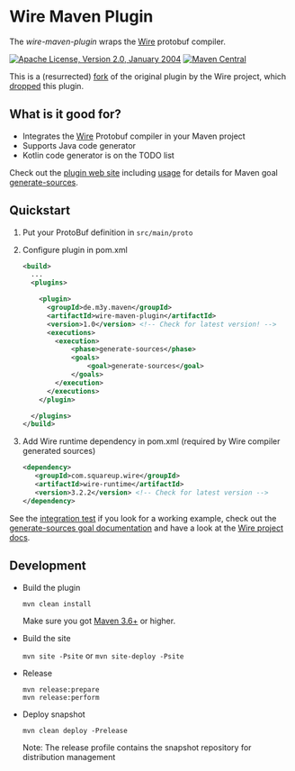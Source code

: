 Wire Maven Plugin
==================================

The *wire-maven-plugin* wraps the [Wire](https://square.github.io/wire/) protobuf compiler.

[![Apache License, Version 2.0, January 2004](https://img.shields.io/github/license/apache/maven.svg?label=License)](LICENSE)
[![Maven Central](https://img.shields.io/maven-central/v/de.m3y.maven/wire-maven-plugin.svg)](http://search.maven.org/#search%7Cga%7C1%7Cde.m3y.maven.wire-maven-plugin)

This is a (resurrected) [fork](https://github.com/square/wire/tree/3.0.2/wire-maven-plugin) of the original plugin by the Wire project,
which [dropped](https://github.com/square/wire/pull/1326) this plugin.

What is it good for?
--------------------

* Integrates the [Wire](https://square.github.io/wire/) Protobuf compiler in your Maven project
* Supports Java code generator
* Kotlin code generator is on the TODO list

Check out the [plugin web site][site] including [usage][site_usage] for details for Maven goal [generate-sources](https://marcelmay.github.io/wire-maven-plugin/generate-sources-mojo.html).

[site]: http://marcelmay.github.io/wire-maven-plugin/
[site_usage]: https://marcelmay.github.io/wire-maven-plugin/usage.html
[repo-snapshot]: https://oss.sonatype.org/content/repositories/snapshots/de/m3y/maven/wire-maven-plugin/

Quickstart
----------

1. Put your ProtoBuf definition in ```src/main/proto```

2. Configure plugin in pom.xml
   ```xml
   <build>
     ...
     <plugins>
   
       <plugin>
         <groupId>de.m3y.maven</groupId>
         <artifactId>wire-maven-plugin</artifactId>
         <version>1.0</version> <!-- Check for latest version! -->
         <executions>
           <execution>
               <phase>generate-sources</phase>
               <goals>
                   <goal>generate-sources</goal>
               </goals>
           </execution>
         </executions>
       </plugin>
   
     </plugins>
   </build>
   ```

3. Add Wire runtime dependency in pom.xml (required by Wire compiler generated sources)
   ```xml
   <dependency>
      <groupId>com.squareup.wire</groupId>                                                                                             
      <artifactId>wire-runtime</artifactId>                                                                                            
      <version>3.2.2</version> <!-- Check for latest version -->
   </dependency>
   ```

See the [integration test](src/it/generate-java) if you look for a working example,
check out the [generate-sources goal documentation](https://marcelmay.github.io/wire-maven-plugin/generate-sources-mojo.html)
and have a look at the [Wire project docs](https://square.github.io/wire/).

Development
-----------

* Build the plugin

  ```mvn clean install```

  Make sure you got [Maven 3.6+][maven_download] or higher.

* Build the site

  ```mvn site -Psite```
  or
  ```mvn site-deploy -Psite```

* Release

    ```
    mvn release:prepare
    mvn release:perform
    ```

* Deploy snapshot

  ```mvn clean deploy -Prelease```

  Note: The release profile contains the snapshot repository for distribution management

[maven_download]: http://maven.apache.org

